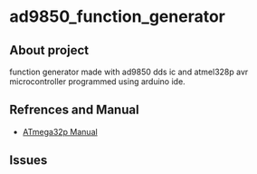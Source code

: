 # ad9850_function_generator

## About project
function generator made with ad9850 dds ic and atmel328p avr microcontroller programmed using arduino ide.

## Refrences and Manual
* [ATmega32p Manual](#https://ww1.microchip.com/downloads/en/DeviceDoc/Atmel-7810-Automotive-Microcontrollers-ATmega328P_Datasheet.pdf)

## Issues
